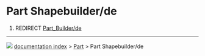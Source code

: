 # Part Shapebuilder/de
1.  REDIRECT [Part_Builder/de](Part_Builder/de.md)



---
![](images/Button_right.svg) [documentation index](../README.md) > [Part](Part_Workbench.md) > Part Shapebuilder/de
